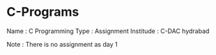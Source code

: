 # C-Programs

Name : C Programming
Type : Assignment
Institude : C-DAC hydrabad

Note : There is no assignment as day 1
